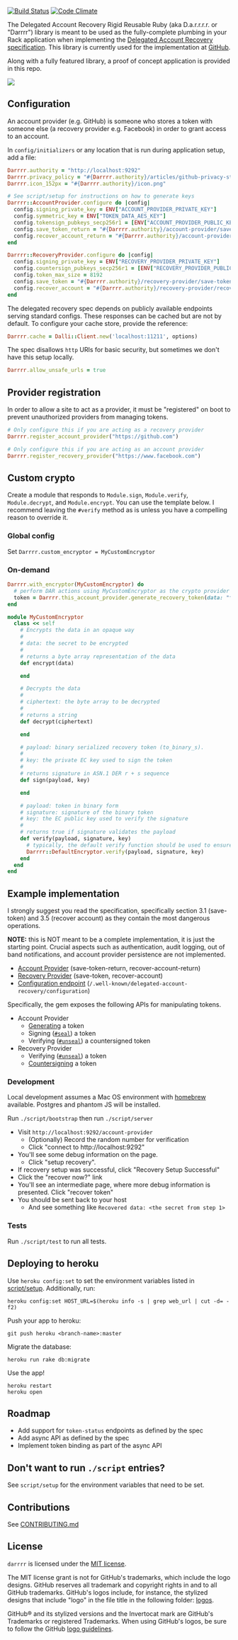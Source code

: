 [![Build Status](https://travis-ci.org/github/darrrr.svg?branch=master)](https://travis-ci.org/github/darrrr) [![Code Climate](https://codeclimate.com/github/github/darrrr/badges/gpa.svg)](https://codeclimate.com/github/github/darrrr)

The Delegated Account Recovery Rigid Reusable Ruby (aka D.a.r.r.r.r. or "Darrrr") library is meant to be used as the fully-complete plumbing in your Rack application when implementing the [Delegated Account Recovery specification](https://github.com/facebook/DelegatedRecoverySpecification). This library is currently used for the implementation at [GitHub](https://githubengineering.com/recover-accounts-elsewhere/).

Along with a fully featured library, a proof of concept application is provided in this repo.

![](/logos/dar-logo-transparent-small.png)

## Configuration

An account provider (e.g. GitHub) is someone who stores a token with someone else (a recovery provider e.g. Facebook) in order to grant access to an account.

In `config/initializers` or any location that is run during application setup, add a file:

```ruby
Darrrr.authority = "http://localhost:9292"
Darrrr.privacy_policy = "#{Darrrr.authority}/articles/github-privacy-statement/"
Darrrr.icon_152px = "#{Darrrr.authority}/icon.png"

# See script/setup for instructions on how to generate keys
Darrrr::AccountProvider.configure do |config|
  config.signing_private_key = ENV["ACCOUNT_PROVIDER_PRIVATE_KEY"]
  config.symmetric_key = ENV["TOKEN_DATA_AES_KEY"]
  config.tokensign_pubkeys_secp256r1 = [ENV["ACCOUNT_PROVIDER_PUBLIC_KEY"]]
  config.save_token_return = "#{Darrrr.authority}/account-provider/save-token-return"
  config.recover_account_return = "#{Darrrr.authority}/account-provider/recover-account-return"
end

Darrrr::RecoveryProvider.configure do |config|
  config.signing_private_key = ENV["RECOVERY_PROVIDER_PRIVATE_KEY"]
  config.countersign_pubkeys_secp256r1 = [ENV["RECOVERY_PROVIDER_PUBLIC_KEY"]]
  config.token_max_size = 8192
  config.save_token = "#{Darrrr.authority}/recovery-provider/save-token"
  config.recover_account = "#{Darrrr.authority}/recovery-provider/recover-account"
end
```

The delegated recovery spec depends on publicly available endpoints serving standard configs. These responses can be cached but are not by default. To configure your cache store, provide the reference:

```ruby
Darrrr.cache = Dalli::Client.new('localhost:11211', options)
```

The spec disallows `http` URIs for basic security, but sometimes we don't have this setup locally.

```ruby
Darrrr.allow_unsafe_urls = true
```

## Provider registration

In order to allow a site to act as a provider, it must be "registered" on boot to prevent unauthorized providers from managing tokens.

```ruby
# Only configure this if you are acting as a recovery provider
Darrrr.register_account_provider("https://github.com")

# Only configure this if you are acting as an account provider
Darrrr.register_recovery_provider("https://www.facebook.com")
```

## Custom crypto

Create a module that responds to `Module.sign`, `Module.verify`, `Module.decrypt`, and `Module.encrypt`. You can use the template below. I recommend leaving the `#verify` method as is unless you have a compelling reason to override it.

### Global config

Set `Darrrr.custom_encryptor = MyCustomEncryptor`

### On-demand

```ruby
Darrrr.with_encryptor(MyCustomEncryptor) do
  # perform DAR actions using MyCustomEncryptor as the crypto provider
  token = Darrrr.this_account_provider.generate_recovery_token(data: "foo", audience: recovery_provider)
end
```

```ruby
module MyCustomEncryptor
  class << self
    # Encrypts the data in an opaque way
    #
    # data: the secret to be encrypted
    #
    # returns a byte array representation of the data
    def encrypt(data)

    end

    # Decrypts the data
    #
    # ciphertext: the byte array to be decrypted
    #
    # returns a string
    def decrypt(ciphertext)

    end

    # payload: binary serialized recovery token (to_binary_s).
    #
    # key: the private EC key used to sign the token
    #
    # returns signature in ASN.1 DER r + s sequence
    def sign(payload, key)

    end

    # payload: token in binary form
    # signature: signature of the binary token
    # key: the EC public key used to verify the signature
    #
    # returns true if signature validates the payload
    def verify(payload, signature, key)
      # typically, the default verify function should be used to ensure compatibility
      Darrrr::DefaultEncryptor.verify(payload, signature, key)
    end
  end
end
```

## Example implementation

I strongly suggest you read the specification, specifically section 3.1 (save-token) and 3.5 (recover account) as they contain the most dangerous operations.

**NOTE:** this is NOT meant to be a complete implementation, it is just the starting point. Crucial aspects such as authentication, audit logging, out of band notifications, and account provider persistence are not implemented.

* [Account Provider](controllers/account_provider_controller.rb) (save-token-return, recover-account-return)
* [Recovery Provider](controllers/recovery_provider_controller.rb) (save-token, recover-account)
* [Configuration endpoint](controllers/well_known_config_controller.rb) (`/.well-known/delegated-account-recovery/configuration`)

Specifically, the gem exposes the following APIs for manipulating tokens.
* Account Provider
  * [Generating](https://github.com/github/darrrr/blob/faafda5b1773e077c9c10b55b46216f97d13cd3b/lib/github/delegated_account_recovery/account_provider.rb#L49) a token
  * Signing ([`#seal`](https://github.com/github/darrrr/blob/faafda5b1773e077c9c10b55b46216f97d13cd3b/lib/github/delegated_account_recovery/crypto_helper.rb#L13)) a token
  * Verifying ([`#unseal`](https://github.com/github/darrrr/blob/faafda5b1773e077c9c10b55b46216f97d13cd3b/lib/github/delegated_account_recovery/crypto_helper.rb#L30)) a countersigned token
* Recovery Provider
  * Verifying ([`#unseal`](https://github.com/github/darrrr/blob/faafda5b1773e077c9c10b55b46216f97d13cd3b/lib/github/delegated_account_recovery/crypto_helper.rb#L30)) a token
  * [Countersigning](https://github.com/github/darrrr/blob/faafda5b1773e077c9c10b55b46216f97d13cd3b/lib/github/delegated_account_recovery/recovery_provider.rb#L60) a token

### Development

Local development assumes a Mac OS environment with [homebrew](https://brew.sh/) available. Postgres and phantom JS will be installed.

Run `./script/bootstrap` then run `./script/server`

* Visit `http://localhost:9292/account-provider`
  * (Optionally) Record the random number for verification
  * Click "connect to http://localhost:9292"
* You'll see some debug information on the page.
  * Click "setup recovery".
* If recovery setup was successful, click "Recovery Setup Successful"
* Click the "recover now?" link
* You'll see an intermediate page, where more debug information is presented. Click "recover token"
* You should be sent back to your host
  * And see something like `Recovered data: <the secret from step 1>`

### Tests

Run `./script/test` to run all tests.

## Deploying to heroku

Use `heroku config:set` to set the environment variables listed in [script/setup](/script/setup). Additionally, run:

```
heroku config:set HOST_URL=$(heroku info -s | grep web_url | cut -d= -f2)
```

Push your app to heroku:

```
git push heroku <branch-name>:master
```

Migrate the database:

```
heroku run rake db:migrate
```

Use the app!

```
heroku restart
heroku open
```

## Roadmap

* Add support for `token-status` endpoints as defined by the spec
* Add async API as defined by the spec
* Implement token binding as part of the async API

## Don't want to run `./script` entries?

See `script/setup` for the environment variables that need to be set.

## Contributions

See [CONTRIBUTING.md](CONTRIBUTING.md)

## License

`darrrr` is licensed under the [MIT license](LICENSE.md).

The MIT license grant is not for GitHub's trademarks, which include the logo designs. GitHub reserves all trademark and copyright rights in and to all GitHub trademarks. GitHub's logos include, for instance, the stylized designs that include "logo" in the file title in the following folder:  [logos](/logos).

GitHub® and its stylized versions and the Invertocat mark are GitHub's Trademarks or registered Trademarks. When using GitHub's logos, be sure to follow the GitHub [logo guidelines](https://github.com/logos).
